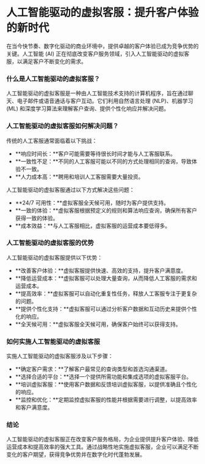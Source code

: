 # 人工智能驱动的虚拟客服：提升客户体验的新时代

在当今快节奏、数字化驱动的商业环境中，提供卓越的客户体验已成为竞争优势的关键。人工智能 (AI) 正在彻底改变客户服务领域，引入人工智能驱动的虚拟客服，以满足客户不断变化的需求。

### 什么是人工智能驱动的虚拟客服？

人工智能驱动的虚拟客服是一种由人工智能技术支持的计算机程序，旨在通过聊天、电子邮件或语音通话与客户互动。它们利用自然语言处理 (NLP)、机器学习 (ML) 和深度学习算法来理解客户查询、提供个性化响应并解决问题。

### 人工智能驱动的虚拟客服如何解决问题？

传统的人工客服通常面临着以下挑战：

* **响应时间长：**客户可能需要等待很长时间才能与人工客服联系。
* **一致性不足：**不同的人工客服可能以不同的方式处理相同的查询，导致体验不一致。
* **人力成本高：**聘用和培训人工客服需要大量投资。

人工智能驱动的虚拟客服通过以下方式解决这些问题：

* **24/7 可用性：**虚拟客服全天候可用，随时为客户提供支持。
* **一致的体验：**虚拟客服根据预定义的规则和算法响应查询，确保所有客户获得一致的体验。
* **成本效益：**与人工客服相比，虚拟客服的运营成本要低得多。

### 人工智能驱动的虚拟客服的优势

人工智能驱动的虚拟客服提供以下优势：

* **改善客户体验：**虚拟客服提供快速、高效的支持，提升客户满意度。
* **降低运营成本：**虚拟客服可以处理大量查询，从而降低人工客服的需求和运营成本。
* **提高效率：**虚拟客服可以自动化重复性任务，释放人工客服专注于更复杂的问题。
* **提供个性化支持：**虚拟客服可以通过分析客户数据和互动历史来提供个性化的响应。
* **全天候可用：**虚拟客服全天候可用，确保客户始终可以获得支持。

### 如何实施人工智能驱动的虚拟客服

实施人工智能驱动的虚拟客服涉及以下步骤：

* **确定客户需求：**了解客户最常见的查询类型和首选沟通渠道。
* **选择合适的平台：**选择一个提供所需功能和集成选项的虚拟客服平台。
* **培训虚拟客服：**使用客户数据和反馈培训虚拟客服，以提供准确且个性化的响应。
* **监控和优化：**定期监控虚拟客服的性能并根据需要进行调整，以提高效率和客户满意度。

### 结论

人工智能驱动的虚拟客服正在改变客户服务格局，为企业提供提升客户体验、降低运营成本和提高效率的强大工具。通过战略性地实施虚拟客服，企业可以满足不断变化的客户期望，获得竞争优势并在数字化时代蓬勃发展。
